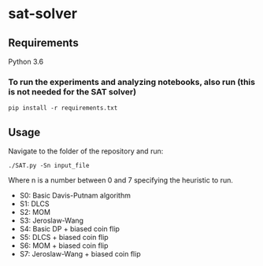 # sat-solver

## Requirements
Python 3.6

### To run the experiments and analyzing notebooks, also run (this is not needed for the SAT solver)

```pip install -r requirements.txt```

## Usage
Navigate to the folder of the repository and run:

```./SAT.py -Sn input_file```

Where n is a number between 0 and 7 specifying the heuristic to run. 
    
* S0: Basic Davis-Putnam algorithm 
* S1: DLCS 
* S2: MOM 
* S3: Jeroslaw-Wang 
* S4: Basic DP + biased coin flip 
* S5: DLCS + biased coin flip 
* S6: MOM + biased coin flip 
* S7: Jeroslaw-Wang + biased coin flip
